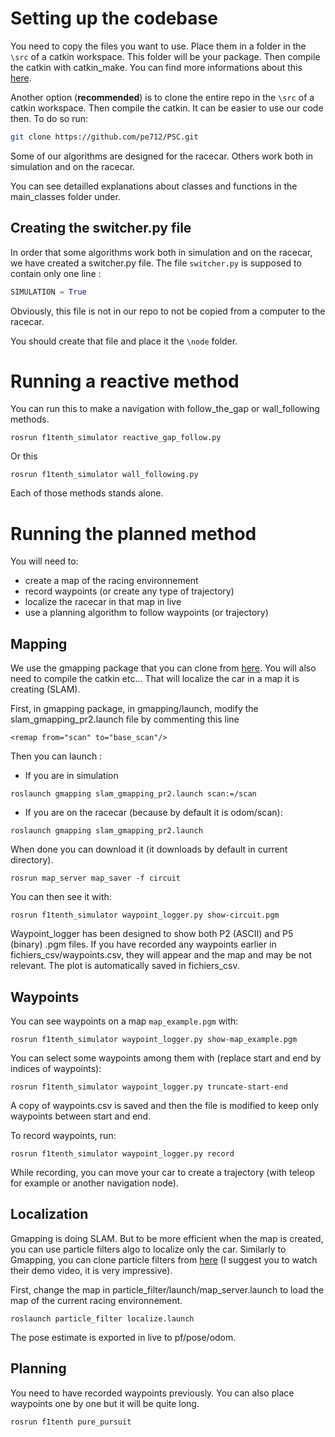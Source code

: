 # Setting up the codebase

You need to copy the files you want to use. Place them in a folder in the `\src` of a catkin workspace. This folder will be your package. Then compile the catkin with catkin_make. You can find more informations about this [here](http://wiki.ros.org/ROS/Tutorials/CreatingPackage).

Another option (**recommended**) is to clone the entire repo in the `\src` of a catkin workspace. Then compile the catkin. It can be easier to use our code then. To do so run:
```sh
git clone https://github.com/pe712/PSC.git
```

Some of our algorithms are designed for the racecar. Others work both in simulation and on the racecar.

You can see detailled explanations about classes and functions in the main_classes folder under.

## Creating the switcher.py file

In order that some algorithms work both in simulation and on the racecar, we have created a switcher.py file. The file `switcher.py` is supposed to contain only one line :
```py
SIMULATION = True
```
Obviously, this file is not in our repo to not be copied from a computer to the racecar.

You should create that file and place it the `\node` folder.

# Running a reactive method
You can run this to make a navigation with follow_the_gap or wall_following methods.
```
rosrun f1tenth_simulator reactive_gap_follow.py
```
Or this
```
rosrun f1tenth_simulator wall_following.py
```
Each of those methods stands alone.

# Running the planned method
You will need to:

- create a map of the racing environnement
- record waypoints (or create any type of trajectory)
- localize the racecar in that map in live
- use a planning algorithm to follow waypoints (or trajectory)

## Mapping
We use the gmapping package that you can clone from [here](https://github.com/ros-perception/slam_gmapping). You will also need to compile the catkin etc...
That will localize the car in a map it is creating (SLAM).

First, in gmapping package, in gmapping/launch, modify the slam_gmapping_pr2.launch file by commenting this line
```
<remap from="scan" to="base_scan"/>
```

Then you can launch :

- If you are in simulation
```
roslaunch gmapping slam_gmapping_pr2.launch scan:=/scan
```

- If you are on the racecar (because by default it is odom/scan):
```
roslaunch gmapping slam_gmapping_pr2.launch 
```

When done you can download it (it downloads by default in current directory).
```
rosrun map_server map_saver -f circuit
```

You can then see it with:
```
rosrun f1tenth_simulator waypoint_logger.py show-circuit.pgm
```
Waypoint_logger has been designed to show both P2 (ASCII) and P5 (binary) .pgm files.
If you have recorded any waypoints earlier in fichiers_csv/waypoints.csv, they will appear and the map and may be not relevant. The plot is automatically saved in fichiers_csv.

## Waypoints
You can see waypoints on a map `map_example.pgm` with:
```
rosrun f1tenth_simulator waypoint_logger.py show-map_example.pgm
```
You can select some waypoints among them with (replace start and end by indices of waypoints):
```
rosrun f1tenth_simulator waypoint_logger.py truncate-start-end
``` 
A copy of waypoints.csv is saved and then the file is modified to keep only waypoints between start and end.

To record waypoints, run:
```
rosrun f1tenth_simulator waypoint_logger.py record
``` 
While recording, you can move your car to create a trajectory (with teleop for example or another navigation node).

## Localization
Gmapping is doing SLAM. But to be more efficient when the map is created, you can use particle filters algo to localize only the car. Similarly to Gmapping, you can clone particle filters from [here](https://github.com/mit-racecar/particle_filter) (I suggest you to watch their demo video, it is very impressive).

First, change the map in particle_filter/launch/map_server.launch to load the map of the current racing environnement. 
```
roslaunch particle_filter localize.launch
```
The pose estimate is exported in live to pf/pose/odom.

## Planning
You need to have recorded waypoints previously. You can also place waypoints one by one but it will be quite long.
```
rosrun f1tenth pure_pursuit
```


